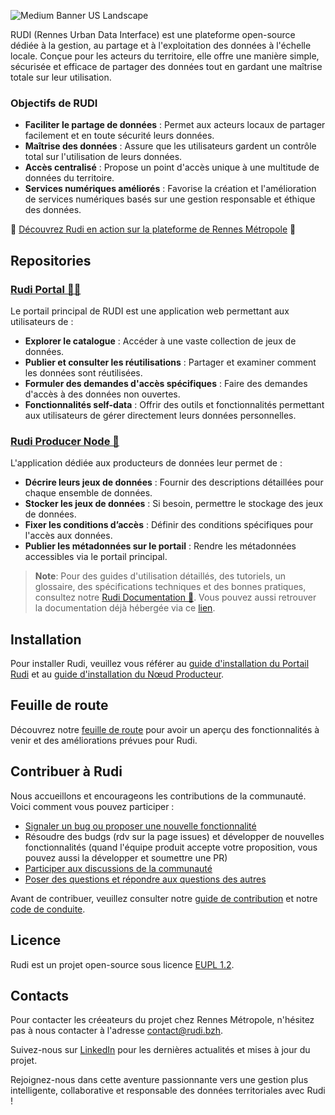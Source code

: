 ![Medium Banner US Landscape](https://github.com/Rudi-pages-WIP/.github/assets/14858948/6b0df183-cca6-4898-8a11-41a26b6ca202)

RUDI (Rennes Urban Data Interface) est une plateforme open-source dédiée à la gestion, au partage et à l'exploitation des données à l'échelle locale. Conçue pour les acteurs du territoire, elle offre une manière simple, sécurisée et efficace de partager des données tout en gardant une maîtrise totale sur leur utilisation.

### Objectifs de RUDI

- **Faciliter le partage de données** : Permet aux acteurs locaux de partager facilement et en toute sécurité leurs données.
- **Maîtrise des données** : Assure que les utilisateurs gardent un contrôle total sur l'utilisation de leurs données.
- **Accès centralisé** : Propose un point d'accès unique à une multitude de données du territoire.
- **Services numériques améliorés** : Favorise la création et l'amélioration de services numériques basés sur une gestion responsable et éthique des données.

🚀 [Découvrez Rudi en action sur la plateforme de Rennes Métropole](https://rudi.bzh/) 🚀

## Repositories

### [Rudi Portal 🧑‍💻](https://github.com/Rudi-pages-WIP/Rudi-Portal)

Le portail principal de RUDI est une application web permettant aux utilisateurs de :

- **Explorer le catalogue** : Accéder à une vaste collection de jeux de données.
- **Publier et consulter les réutilisations** : Partager et examiner comment les données sont réutilisées.
- **Formuler des demandes d'accès spécifiques** : Faire des demandes d'accès à des données non ouvertes.
- **Fonctionnalités self-data** : Offrir des outils et fonctionnalités permettant aux utilisateurs de gérer directement leurs données personnelles.

### [Rudi Producer Node 🔨](https://github.com/Rudi-pages-WIP/Rudi-Producer-Node)

L'application dédiée aux producteurs de données leur permet de :

- **Décrire leurs jeux de données** : Fournir des descriptions détaillées pour chaque ensemble de données.
- **Stocker les jeux de données** : Si besoin, permettre le stockage des jeux de données.
- **Fixer les conditions d’accès** : Définir des conditions spécifiques pour l'accès aux données.
- **Publier les métadonnées sur le portail** : Rendre les métadonnées accessibles via le portail principal.

> **Note**: Pour des guides d'utilisation détaillés, des tutoriels, un glossaire, des spécifications techniques et des bonnes pratiques, consultez notre [Rudi Documentation 📑](https://github.com/Rudi-pages-WIP/Rudi-Documentation). Vous pouvez aussi retrouver la documentation déjà hébergée via ce [lien](https://doc.rudi.bzh).

## Installation

Pour installer Rudi, veuillez vous référer au [guide d'installation du Portail Rudi](https://github.com/Rudi-pages-WIP/Rudi-Portal/blob/main/INSTALL.md) et au [guide d'installation du Nœud Producteur](https://github.com/Rudi-pages-WIP/Rudi-Producer-Node/blob/main/INSTALL.md).

## Feuille de route

Découvrez notre [feuille de route](https://github.com/orgs/Rudi-pages-WIP/projects/1) pour avoir un aperçu des fonctionnalités à venir et des améliorations prévues pour Rudi.

## Contribuer à Rudi

Nous accueillons et encourageons les contributions de la communauté. Voici comment vous pouvez participer :

- [Signaler un bug ou proposer une nouvelle fonctionnalité](https://github.com/Rudi-pages-WIP/Rudi-Producer-Node/issues)
- Résoudre des budgs (rdv sur la page issues) et développer de nouvelles fonctionnalités (quand l'équipe produit accepte votre proposition, vous pouvez aussi la développer et soumettre une PR)
- [Participer aux discussions de la communauté](https://github.com/orgs/Rudi-pages-WIP/discussions)
- [Poser des questions et répondre aux questions des autres](https://github.com/orgs/Rudi-pages-WIP/discussions/categories/questions-et-r%C3%A9ponses)

Avant de contribuer, veuillez consulter notre [guide de contribution](CONTRIBUTING.md) et notre [code de conduite](CODE_OF_CONDUCT.md).

## Licence

Rudi est un projet open-source sous licence [EUPL 1.2](LICENCE.md).

## Contacts

Pour contacter les créeateurs du projet chez Rennes Métropole, n'hésitez pas à nous contacter à l'adresse [contact@rudi.bzh](mailto:contact@rudi.bzh).

Suivez-nous sur [LinkedIn](https://www.linkedin.com/company/portail-rudi/about/) pour les dernières actualités et mises à jour du projet.

Rejoignez-nous dans cette aventure passionnante vers une gestion plus intelligente, collaborative et responsable des données territoriales avec Rudi !
